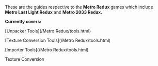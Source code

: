 These are the guides respective to the **Metro Redux** games which include **Metro Last Light Redux** and **Metro 2033 Redux.**

**Currently covers:**

[Unpacker Tools](/Metro Redux/tools.html)

[Texture Conversion Tools](/Metro Redux/tools.html)

[Importer Tools](/Metro Redux/tools.html)

Texture Conversion

